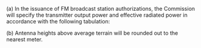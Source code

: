 (a) In the issuance of FM broadcast station authorizations, the Commission will specify the transmitter output power and effective radiated power in accordance with the following tabulation:

(b) Antenna heights above average terrain will be rounded out to the nearest meter.

